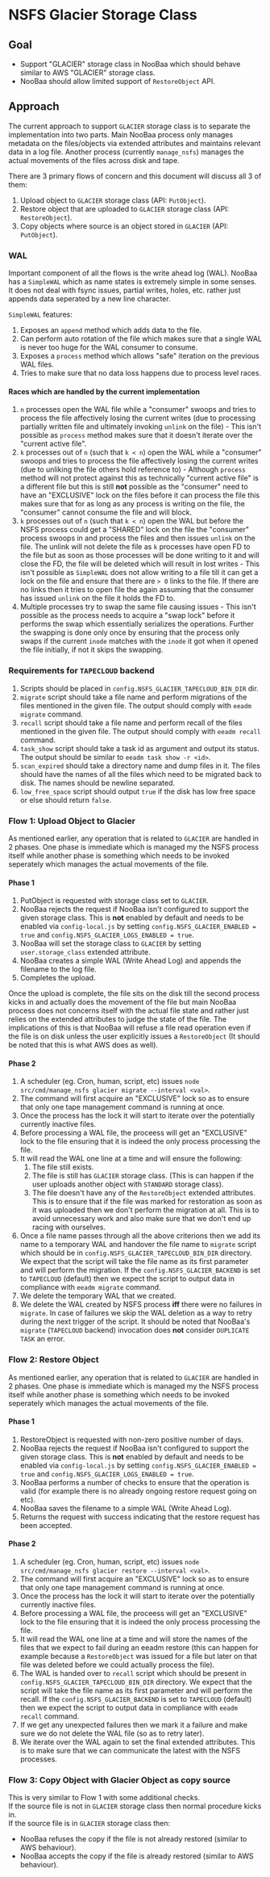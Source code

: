 # NSFS Glacier Storage Class

## Goal
- Support "GLACIER" storage class in NooBaa which should behave similar to AWS "GLACIER" storage class.
- NooBaa should allow limited support of `RestoreObject` API.

## Approach
The current approach to support `GLACIER` storage class is to separate the implementation into two parts.
Main NooBaa process only manages metadata on the files/objects via extended attributes and maintains relevant
data in a log file. Another process (currently `manage_nsfs`) manages the actual movements of the files across
disk and tape.

There are 3 primary flows of concern and this document will discuss all 3 of them:
1. Upload object to `GLACIER` storage class (API: `PutObject`).
2. Restore object that are uploaded to `GLACIER` storage class (API: `RestoreObject`).
3. Copy objects where source is an object stored in `GLACIER` (API: `PutObject`).

### WAL
Important component of all the flows is the write ahead log (WAL). NooBaa has a `SimpleWAL` which as name states
is extremely simple in some senses. It does not deal with fsync issues, partial writes, holes, etc. rather just
appends data seperated by a new line character.

`SimpleWAL` features:
1. Exposes an `append` method which adds data to the file.
2. Can perform auto rotation of the file which makes sure that a single WAL is never too huge for the
WAL consumer to consume.
3. Exposes a `process` method which allows "safe" iteration on the previous WAL files.
4. Tries to make sure that no data loss happens due to process level races.

#### Races which are handled by the current implementation
1. `n` processes open the WAL file while a "consumer" swoops and tries to process the file affectively losing the
current writes (due to processing partially written file and ultimately invoking `unlink` on the file) - This isn't
possible as `process` method makes sure that it doesn't iterate over the "current active file".
2. `k` processes out of `n` (such that `k < n`) open the WAL while a "consumer" swoops and tries to process the
file affectively losing the current writes (due to unliking the file others hold reference to) - Although `process`
method will not protect against this as technically "current active file" is a different file but this is still **not**
possible as the "consumer" need to have an "EXCLUSIVE" lock on the files before it can process the file this makes sure
that for as long as any process is writing on the file, the "consumer" cannot consume the file and will block.
3. `k` processes out of `n` (such that `k < n`) open the WAL but before the NSFS process could get a "SHARED" lock on
the file the "consumer" process swoops in and process the files and then issues `unlink` on the file. The unlink will
not delete the file as `k` processes have open FD to the file but as soon as those processes will be done writing to
it and will close the FD, the file will be deleted which will result in lost writes - This isn't possible as `SimpleWAL`
does not allow writing to a file till it can get a lock on the file and ensure that there are `> 0` links to the file.
If there are no links then it tries to open file the again assuming that the consumer has issued `unlink` on the file
it holds the FD to.
4. Multiple processes try to swap the same file causing issues - This isn't possible as the process needs to acquire
a "swap lock" before it performs the swap which essentially serializes the operations. Further the swapping is done only
once by ensuring that the process only swaps if the current `inode` matches with the `inode` it got when it opened the
file initially, if not it skips the swapping.

### Requirements for `TAPECLOUD` backend
1. Scripts should be placed in `config.NSFS_GLACIER_TAPECLOUD_BIN_DIR` dir.
2. `migrate` script should take a file name and perform migrations of the files mentioned in the given file. The output should comply with `eeadm migrate` command.
3. `recall` script should take a file name and perform recall of the files mentioned in the given file. The output should comply with `eeadm recall` command.
3. `task_show` script should take a task id as argument and output its status. The output should be similar to `eeadm task show -r <id>`.
4. `scan_expired` should take a directory name and dump files in it. The files should have the names of all the files which need to be migrated back to disk. The names should be newline separated.
5. `low_free_space` script should output `true` if the disk has low free space or else should return `false`.

### Flow 1: Upload Object to Glacier
As mentioned earlier, any operation that is related to `GLACIER` are handled in 2 phases. One phase is immediate
which is managed my the NSFS process itself while another phase is something which needs to be invoked seperately
which manages the actual movements of the file.

#### Phase 1
1. PutObject is requested with storage class set to `GLACIER`.
2. NooBaa rejects the request if NooBaa isn't configured to support the given storage class. This is **not** enabled
by default and needs to be enabled via `config-local.js` by setting `config.NSFS_GLACIER_ENABLED = true` and `config.NSFS_GLACIER_LOGS_ENABLED = true`.
3. NooBaa will set the storage class to `GLACIER` by setting `user.storage_class` extended attribute.
4. NooBaa creates a simple WAL (Write Ahead Log) and appends the filename to the log file.
5. Completes the upload.

Once the upload is complete, the file sits on the disk till the second process kicks in and actually does the movement
of the file but main NooBaa process does not concerns itself with the actual file state and rather just relies on the
extended attributes to judge the state of the file. The implications of this is that NooBaa will refuse a file read operation
even if the file is on disk unless the user explicitly issues a `RestoreObject` (It should be noted that this is what AWS
does as well).

#### Phase 2
1. A scheduler (eg. Cron, human, script, etc) issues `node src/cmd/manage_nsfs glacier migrate --interval <val>`.
2. The command will first acquire an "EXCLUSIVE" lock so as to ensure that only one tape management command is running at once.
3. Once the process has the lock it will start to iterate over the potentially currently inactive files.
4. Before processing a WAL file, the proceess will get an "EXCLUSIVE" lock to the file ensuring that it is indeed the only
process processing the file.
5. It will read the WAL one line at a time and will ensure the following:
    1. The file still exists.
    2. The file is still has `GLACIER` storage class. (This is can happen if the user uploads another object with `STANDARD`
    storage class).
    3. The file doesn't have any of the `RestoreObject` extended attributes. This is to ensure that if the file was marked
    for restoration as soon as it was uploaded then we don't perform the migration at all. This is to avoid unnecessary
    work and also make sure that we don't end up racing with ourselves.
6. Once a file name passes through all the above criterions then we add its name to a temporary WAL and handover the file
name to `migrate` script which should be in `config.NSFS_GLACIER_TAPECLOUD_BIN_DIR` directory. We expect that the script will take the file name as its first parameter and will perform the migration. If the `config.NSFS_GLACIER_BACKEND` is set to `TAPECLOUD` (default) then we expect the script to output data in compliance with `eeadm migrate` command.
7. We delete the temporary WAL that we created.
8. We delete the WAL created by NSFS process **iff** there were no failures in `migrate`. In case of failures we skip the WAL
deletion as a way to retry during the next trigger of the script. It should be noted that NooBaa's `migrate` (`TAPECLOUD` backend) invocation does **not** consider `DUPLICATE TASK` an error.

### Flow 2: Restore Object
As mentioned earlier, any operation that is related to `GLACIER` are handled in 2 phases. One phase is immediate
which is managed my the NSFS process itself while another phase is something which needs to be invoked seperately
which manages the actual movements of the file.

#### Phase 1
1. RestoreObject is requested with non-zero positive number of days.
2. NooBaa rejects the request if NooBaa isn't configured to support the given storage class. This is **not** enabled
by default and needs to be enabled via `config-local.js` by setting `config.NSFS_GLACIER_ENABLED = true` and `config.NSFS_GLACIER_LOGS_ENABLED = true`.
3. NooBaa performs a number of checks to ensure that the operation is valid (for example there is no already ongoing
restore request going on etc).
4. NooBaa saves the filename to a simple WAL (Write Ahead Log).
5. Returns the request with success indicating that the restore request has been accepted.

#### Phase 2
1. A scheduler (eg. Cron, human, script, etc) issues `node src/cmd/manage_nsfs glacier restore --interval <val>`.
2. The command will first acquire an "EXCLUSIVE" lock so as to ensure that only one tape management command is running at once.
3. Once the process has the lock it will start to iterate over the potentially currently inactive files.
4. Before processing a WAL file, the proceess will get an "EXCLUSIVE" lock to the file ensuring that it is indeed the only
process processing the file.
5. It will read the WAL one line at a time and will store the names of the files that we expect to fail during an eeadm restore
(this can happen for example because a `RestoreObject` was issued for a file but later on that file was deleted before we could
actually process the file).
6. The WAL is handed over to `recall` script which should be present in `config.NSFS_GLACIER_TAPECLOUD_BIN_DIR` directory. We expect that the script will take the file name as its first parameter and will perform the recall. If the `config.NSFS_GLACIER_BACKEND` is set to `TAPECLOUD` (default) then we expect the script to output data in compliance with `eeadm recall` command.
7. If we get any unexpected failures then we mark it a failure and make sure we do not delete the WAL file (so as to retry later).
8. We iterate over the WAL again to set the final extended attributes. This is to make sure that we can communicate the latest with
the NSFS processes.

### Flow 3: Copy Object with Glacier Object as copy source
This is very similar to Flow 1 with some additional checks.  
If the source file is not in `GLACIER` storage class then normal procedure kicks in.  
If the source file is in `GLACIER` storage class then:
- NooBaa refuses the copy if the file is not already restored (similar to AWS behaviour).
- NooBaa accepts the copy if the file is already restored (similar to AWS behaviour).

